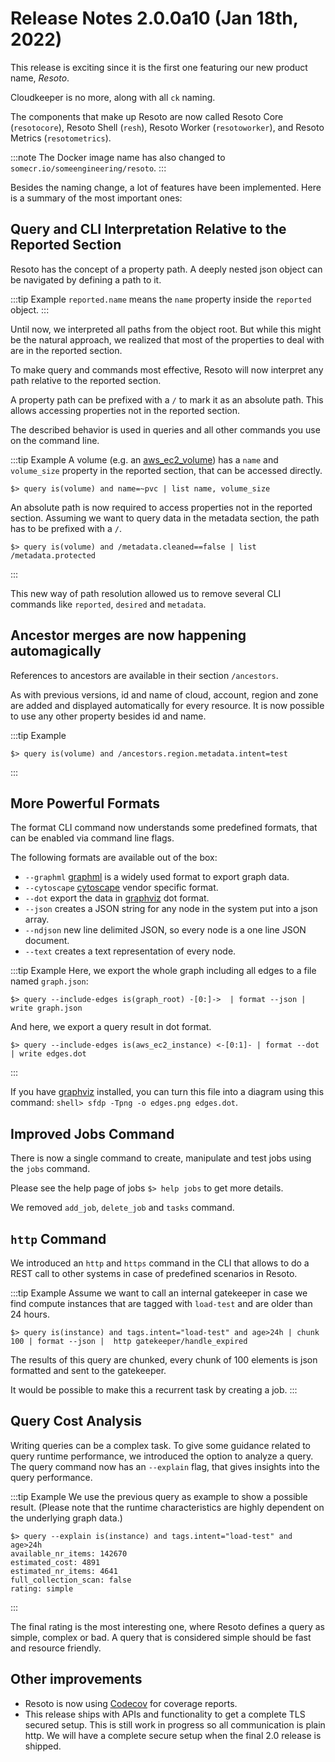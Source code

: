 # Release Notes 2.0.0a10 (Jan 18th, 2022)

This release is exciting since it is the first one featuring our new product name, _Resoto_.

Cloudkeeper is no more, along with all `ck` naming.

The components that make up Resoto are now called Resoto Core (`resotocore`), Resoto Shell (`resh`), Resoto Worker (`resotoworker`), and Resoto Metrics (`resotometrics`).

:::note
The Docker image name has also changed to `somecr.io/someengineering/resoto`.
:::

Besides the naming change, a lot of features have been implemented. Here is a summary of the most important ones:

## Query and CLI Interpretation Relative to the Reported Section

Resoto has the concept of a property path. A deeply nested json object can be navigated by defining a path to it.

:::tip Example
`reported.name` means the `name` property inside the `reported` object.
:::

Until now, we interpreted all paths from the object root. But while this might be the natural approach, we realized that most of the properties to deal with are in the reported section.

To make query and commands most effective, Resoto will now interpret any path relative to the reported section.

A property path can be prefixed with a `/` to mark it as an absolute path. This allows accessing properties not in the reported section.

The described behavior is used in queries and all other commands you use on the command line.

:::tip Example
A volume (e.g. an [aws_ec2_volume](https://resoto.com/docs/reference/resources/aws#aws_ec2_volume)) has a `name` and
`volume_size` property in the reported section, that can be accessed directly.

```shell
$> query is(volume) and name=~pvc | list name, volume_size
```

An absolute path is now required to access properties not in the reported section.
Assuming we want to query data in the metadata section, the path has to be prefixed with a `/`.

```shell
$> query is(volume) and /metadata.cleaned==false | list /metadata.protected
```

:::

This new way of path resolution allowed us to remove several CLI commands like `reported`, `desired` and `metadata`.

## Ancestor merges are now happening automagically

References to ancestors are available in their section `/ancestors`.

As with previous versions, id and name of cloud, account, region and zone are added and displayed automatically for every resource. It is now possible to use any other property besides id and name.

:::tip Example

```shell
$> query is(volume) and /ancestors.region.metadata.intent=test
```

:::

## More Powerful Formats

The format CLI command now understands some predefined formats, that can be enabled via command line flags.

The following formats are available out of the box:

- `--graphml` [graphml](http://graphml.graphdrawing.org) is a widely used format to export graph data.
- `--cytoscape` [cytoscape](https://js.cytoscape.org) vendor specific format.
- `--dot` export the data in [graphviz](https://graphviz.org) dot format.
- `--json` creates a JSON string for any node in the system put into a json array.
- `--ndjson` new line delimited JSON, so every node is a one line JSON document.
- `--text` creates a text representation of every node.

:::tip Example
Here, we export the whole graph including all edges to a file named `graph.json`:

```shell
$> query --include-edges is(graph_root) -[0:]->  | format --json | write graph.json
```

And here, we export a query result in dot format.

```shell
$> query --include-edges is(aws_ec2_instance) <-[0:1]- | format --dot | write edges.dot
```

:::

If you have [graphviz](https://graphviz.org) installed, you can turn this file into a diagram using this command: `shell> sfdp -Tpng -o edges.png edges.dot`.

## Improved Jobs Command

There is now a single command to create, manipulate and test jobs using the `jobs` command.

Please see the help page of jobs `$> help jobs` to get more details.

We removed `add_job`, `delete_job` and `tasks` command.

## `http` Command

We introduced an `http` and `https` command in the CLI that allows to do a REST call to other systems in case of predefined scenarios in Resoto.

:::tip Example
Assume we want to call an internal gatekeeper in case we find compute instances that are tagged with `load-test` and are older than 24 hours.

```shell
$> query is(instance) and tags.intent="load-test" and age>24h | chunk 100 | format --json |  http gatekeeper/handle_expired
```

The results of this query are chunked, every chunk of 100 elements is json formatted and sent to the gatekeeper.

It would be possible to make this a recurrent task by creating a job.
:::

## Query Cost Analysis

Writing queries can be a complex task.
To give some guidance related to query runtime performance, we introduced the option to analyze a query.
The query command now has an `--explain` flag, that gives insights into the query performance.

:::tip Example
We use the previous query as example to show a possible result. (Please note that the runtime characteristics are highly dependent on the underlying graph data.)

```shell
$> query --explain is(instance) and tags.intent="load-test" and age>24h
available_nr_items: 142670
estimated_cost: 4891
estimated_nr_items: 4641
full_collection_scan: false
rating: simple
```

:::

The final rating is the most interesting one, where Resoto defines a query as simple, complex or bad. A query that is considered simple should be fast and resource friendly.

## Other improvements

- Resoto is now using [Codecov](https://app.codecov.io/gh/someengineering/resoto) for coverage reports.
- This release ships with APIs and functionality to get a complete TLS secured setup.
  This is still work in progress so all communication is plain http.
  We will have a complete secure setup when the final 2.0 release is shipped.
